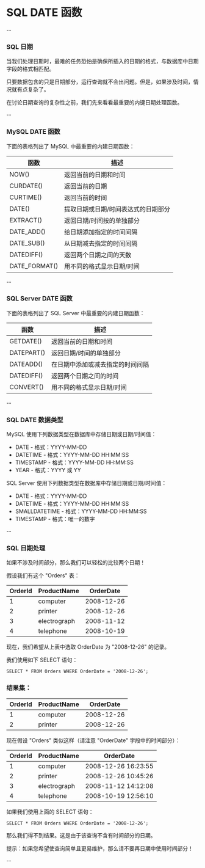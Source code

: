 # SQL DATE 函数

--

### SQL 日期

当我们处理日期时，最难的任务恐怕是确保所插入的日期的格式，与数据库中日期字段的格式相匹配。

只要数据包含的只是日期部分，运行查询就不会出问题。但是，如果涉及时间，情况就有点复杂了。

在讨论日期查询的复杂性之前，我们先来看看最重要的内键日期处理函数。

--

### MySQL DATE 函数

下面的表格列出了 MySQL 中最重要的内建日期函数：

函数           | 描述 
---------------|----------------------------------------
NOW()          | 返回当前的日期和时间 
CURDATE()      | 返回当前的日期
CURTIME()      | 返回当前的时间
DATE()         | 提取日期或日期/时间表达式的日期部分
EXTRACT()      | 返回日期/时间按的单独部分
DATE_ADD()     | 给日期添加指定的时间间隔
DATE_SUB()     | 从日期减去指定的时间间隔
DATEDIFF()     | 返回两个日期之间的天数
DATE_FORMAT()  | 用不同的格式显示日期/时间

--

### SQL Server DATE 函数

下面的表格列出了 SQL Server 中最重要的内建日期函数：

函数           | 描述 
---------------|----------------------------------------
GETDATE()      | 返回当前的日期和时间
DATEPART()     | 返回日期/时间的单独部分
DATEADD()      | 在日期中添加或减去指定的时间间隔
DATEDIFF()     | 返回两个日期之间的时间
CONVERT()      | 用不同的格式显示日期/时间

--

### SQL DATE 数据类型

MySQL 使用下列数据类型在数据库中存储日期或日期/时间值：

* DATE - 格式：YYYY-MM-DD
* DATETIME - 格式：YYYY-MM-DD HH:MM:SS
* TIMESTAMP - 格式：YYYY-MM-DD HH:MM:SS
* YEAR - 格式：YYYY 或 YY

SQL Server 使用下列数据类型在数据库中存储日期或日期/时间值：

* DATE - 格式：YYYY-MM-DD
* DATETIME - 格式：YYYY-MM-DD HH:MM:SS
* SMALLDATETIME - 格式：YYYY-MM-DD HH:MM:SS
* TIMESTAMP - 格式：唯一的数字

--

### SQL 日期处理

如果不涉及时间部分，那么我们可以轻松的比较两个日期！

假设我们有这个 "Orders" 表：

OrderId | ProductName  | OrderDate  
--------|--------------|-----------
      1 | computer     | 2008-12-26 
      2 | printer      | 2008-12-26 
      3 | electrograph | 2008-11-12 
      4 | telephone    | 2008-10-19 

现在，我们希望从上表中选取 OrderDate 为 "2008-12-26" 的记录。

我们使用如下 SELECT 语句：

```
SELECT * FROM Orders WHERE OrderDate = '2008-12-26';
```

### 结果集：

OrderId | ProductName | OrderDate  
--------|-------------|-----------
      1 | computer    | 2008-12-26 
      2 | printer     | 2008-12-26 

现在假设 "Orders" 类似这样（请注意 "OrderDate" 字段中的时间部分）：

OrderId | ProductName  | OrderDate           
--------|--------------|--------------------
      1 | computer     | 2008-12-26 16:23:55 
      2 | printer      | 2008-12-26 10:45:26 
      3 | electrograph | 2008-11-12 14:12:08 
      4 | telephone    | 2008-10-19 12:56:10 

如果我们使用上面的 SELECT 语句：

```
SELECT * FROM Orders WHERE OrderDate = '2008-12-26';
```

那么我们得不到结果。这是由于该查询不含有时间部分的日期。

提示：如果您希望使查询简单且更易维护，那么请不要再日期中使用时间部分！

--
